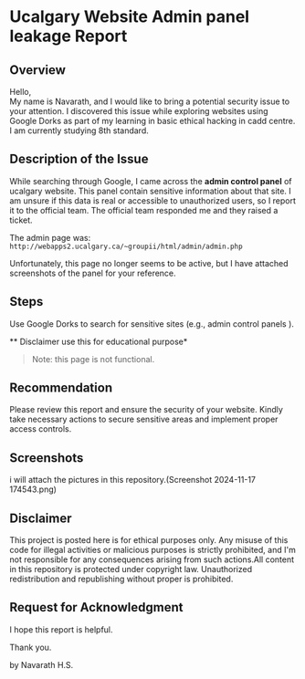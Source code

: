 # Ucalgary Website Admin panel leakage Report

## Overview
Hello,  
My name is Navarath, and I would like to bring a potential security issue to your attention. I discovered this issue while exploring websites using Google Dorks as part of my learning in basic ethical hacking in cadd centre. I am currently studying 8th standard.

## Description of the Issue
While searching through Google, I came across the **admin control panel** of ucalgary website. This panel contain sensitive information about that site. I am unsure if this data is real or accessible to unauthorized users, so I report it to the official team. The official team responded me and they raised a ticket.  

The admin page was:  
`http://webapps2.ucalgary.ca/~groupii/html/admin/admin.php`  

Unfortunately, this page no longer seems to be active, but I have attached screenshots of the panel for your reference.

## Steps
Use Google Dorks to search for sensitive sites (e.g., admin control panels ). 

** Disclaimer use this for educational purpose*

> Note: this page is not functional.

## Recommendation
Please review this report and ensure the security of your website. Kindly take necessary actions to secure sensitive areas and implement proper access controls.

## Screenshots
i will attach the pictures in this repository.(Screenshot 2024-11-17 174543.png)

## Disclaimer
This project is posted here is for ethical purposes only. Any misuse of this code for illegal activities or malicious purposes is strictly prohibited, and I'm not responsible for any consequences arising from such actions.All content in this repository is protected under copyright law. Unauthorized  redistribution and republishing without proper is prohibited.

## Request for Acknowledgment
I hope this report is helpful. 

Thank you.  

by Navarath H.S.
